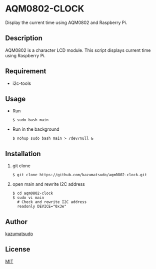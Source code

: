 # AQM0802-CLOCK

Display the current time using AQM0802 and Raspberry Pi.

## Description

AQM0802 is a character LCD module. This script displays current time using Raspberry Pi.

## Requirement

- i2c-tools

## Usage

- Run
    ```
    $ sudo bash main
    ```

- Run in the background
    ```
    $ nohup sudo bash main > /dev/null &
    ```

## Installation

1. git clone
    ```
    $ git clone https://github.com/kazumatsudo/aqm0802-clock.git
    ```
    
1. open main and rewrite I2C address
    ```
    $ cd aqm0802-clock
    $ sudo vi main
      # Check and rewrite I2C address
      readonly DEVICE="0x3e"
    ```

## Author

[kazumatsudo](https://kazumatsudo.jp)

## License

[MIT](https://github.com/kazumatsudo/aqm0802-clock/blob/master/LICENSE)